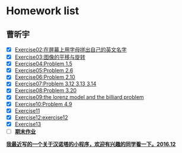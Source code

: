 # Homework list
## 曹昕宇
- [x] [Exercise02:在屏幕上用字母拼出自己的英文名字](https://www.zybuluo.com/c-xy/note/503289)
- [x] [Exercise03:图像的平移与旋转](https://www.zybuluo.com/c-xy/note/513294)
- [x] [Exercise04:Problem 1.5](https://www.zybuluo.com/c-xy/note/525886)
- [x] [Exercise05:Problem 2.6](https://www.zybuluo.com/c-xy/note/534170)
- [x] [Exercise06:Problem 2.10](https://www.zybuluo.com/c-xy/note/542507)
- [x] [Exercise07:Problem 3.12 3.13 3.14](https://www.zybuluo.com/c-xy/note/558006)
- [x] [Exercise08:Problem 3.20](https://www.zybuluo.com/LP2014301020146/note/565768)
- [x] [Exercise09:the lorenz model and the billiard problem](https://www.zybuluo.com/c-xy/note/573697)
- [x] [Exercise10:Problem 4.9](https://www.zybuluo.com/c-xy/note/581846)
- [x] [Exercise11](https://www.zybuluo.com/c-xy/note/590049)
- [x] [Exercise12:exercise12](https://www.zybuluo.com/c-xy/note/597927)
- [x] [Exercise13](https://www.zybuluo.com/c-xy/note/606413)
- [ ] [**期末作业**](https://www.zybuluo.com/c-xy/note/625546)

[**我最近写的一个关于汉诺塔的小程序，欢迎有兴趣的同学看一下。2016.12**](https://github.com/C-xy/computationalphysics_N2014301020176/blob/master/HanoiTower.md)

